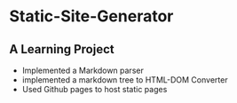 # Static-Site-Generator
## A Learning Project

- Implemented a Markdown parser
- implemented a markdown tree to HTML-DOM Converter
- Used Github pages to host static pages 
